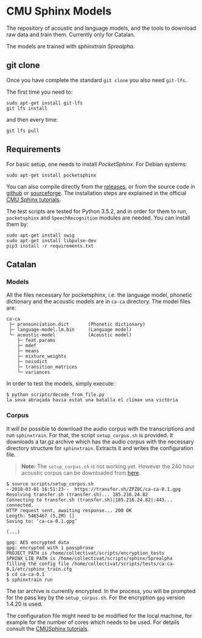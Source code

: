 # CMU Sphinx Models
The repository of acoustic and language models, and the tools to download raw data and train them. Currently only for Catalan.

The models are trained with *sphinxtrain 5prealpha*.

## git clone

Once you have complete the standard `git clone` you also need `git-lfs`.

The first time you need to:

```
sudo apt-get install git-lfs
git lfs install
```

and then every time:

```
git lfs pull
```

## Requirements
For basic setup, one needs to install *PocketSphinx*. For Debian systems:

```
sudo apt-get install pocketsphinx
```

You can also compile directly from the [releases](https://cmusphinx.github.io/wiki/download/), or from the source code in [github](https://github.com/cmusphinx) or [sourceforge](https://sourceforge.net/p/cmusphinx/code/HEAD/tree/). The installation steps are explained in the official [CMU Sphinx tutorials](https://cmusphinx.github.io/wiki/tutorialpocketsphinx/).

The test scripts are tested for Python 3.5.2, and in order for them to run, `pocketsphinx` and `SpeechRecognition` modules are needed. You can install them by:
```
sudo apt-get install swig
sudo apt-get install libpulse-dev
pip3 install -r requirements.txt
```

## Catalan
### Models

All the files necessary for pocketsphinx, i.e. the language model, phonetic dictionary and the acoustic models are in `ca-ca` directory. The model files are:

```
ca-ca
 ├─ pronounciation.dict       (Phonetic dictionary)
 ├─ language-model.lm.bin     (Language model)
 └─ acoustic-model            (Acoustic model)
    ├─ feat.params
    ├─ mdef
    ├─ means
    ├─ mixture_weights
    ├─ noisdict
    ├─ transition_matrices
    └─ variances
```

In order to test the models, simply execute:
```
$ python scripts/decode_from_file.py
la seva abraçada havia estat una batalla el clímax una victòria
```

### Corpus
It _will be_ possible to download the audio corpus with the transcriptions and run `sphinxtrain`. For that, the script `setup_corpus.sh` is provided. It downloads a tar.gz archive which has the audio corpus with the necessary directory structure for `sphinxtrain`. Extracts it and writes the configuration file.

> **Note:** The `setup_corpus.sh` is not working yet. However the 240 hour acoustic corpus can be downloaded from [here](http://laklak.eu/share/tv3_0.3.tar.gz).

```
$ source scripts/setup_corpus.sh
--2018-03-01 16:51:23--  https://transfer.sh/ZPZ0C/ca-ca-0.1.gpg
Resolving transfer.sh (transfer.sh)... 185.216.24.82
Connecting to transfer.sh (transfer.sh)|185.216.24.82|:443... connected.
HTTP request sent, awaiting response... 200 OK
Length: 5465467 (5,2M) []
Saving to: ‘ca-ca-0.1.gpg’

(...)

gpg: AES encrypted data
gpg: encrypted with 1 passphrase
PROJECT_PATH is /home/collectivat/scripts/encryption_tests
SPHINX_LIB_PATH is /home/collectivat/scripts/sphinx/5prealpha
filling the config file /home/collectivat/scripts/tests/ca-ca-0.1/etc/sphinx_train.cfg
$ cd ca-ca-0.1
$ sphinxtrain run
```

The tar archive is currently encrypted. In the process, you will be prompted for the pass key by the `setup_corpus.sh`. For the encryption `gpg` version 1.4.20 is used.

The configuration file might need to be modified for the local machine, for example for the number of cores which needs to be used. For details consult the [CMUSphinx tutorials](https://cmusphinx.github.io/wiki/tutorialam/#setting-up-the-training-scripts).
